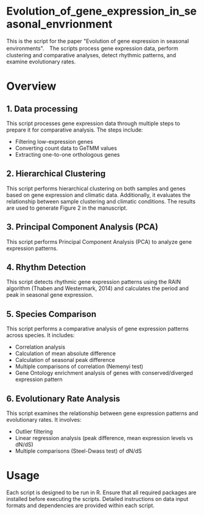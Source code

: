 # Evolution_of_gene_expression_in_seasonal_envrionment
This is the script for the paper "Evolution of gene expression in seasonal environments".　The scripts process gene expression data, perform clustering and comparative analyses, detect rhythmic patterns, and examine evolutionary rates.

# Overview
## 1. Data processing
This script processes gene expression data through multiple steps to prepare it for comparative analysis. The steps include:
- Filtering low-expression genes
- Converting count data to GeTMM values
- Extracting one-to-one orthologous genes

## 2. Hierarchical Clustering
This script performs hierarchical clustering on both samples and genes based on gene expression and climatic data. Additionally, it evaluates the relationship between sample clustering and climatic conditions. The results are used to generate Figure 2 in the manuscript.

## 3. Principal Component Analysis (PCA)
This script performs Principal Component Analysis (PCA) to analyze gene expression patterns.

## 4. Rhythm Detection
This script detects rhythmic gene expression patterns using the RAIN algorithm (Thaben and Westermark, 2014) and calculates the period and peak in seasonal gene expression.

## 5. Species Comparison
This script performs a comparative analysis of gene expression patterns across species. It includes:
- Correlation analysis
- Calculation of mean absolute difference
- Calculation of seasonal peak difference
- Multiple comparisons of correlation (Nemenyi test)
- Gene Ontology enrichment analysis of genes with conserved/diverged expression pattern

## 6. Evolutionary Rate Analysis
This script examines the relationship between gene expression patterns and evolutionary rates. It involves:
- Outlier filtering
- Linear regression analysis (peak difference, mean expression levels vs dN/dS)
- Multiple comparisons (Steel-Dwass test) of dN/dS

# Usage
Each script is designed to be run in R. Ensure that all required packages are installed before executing the scripts. Detailed instructions on data input formats and dependencies are provided within each script.

